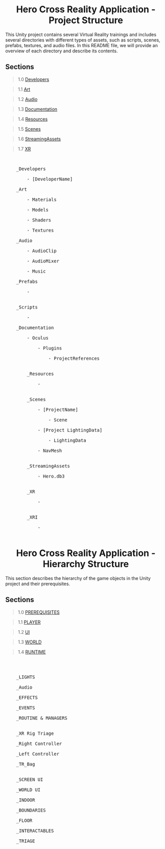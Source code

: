 <h1 align="center"> Hero Cross Reality Application - Project Structure </h1>

This Unity project contains several Virtual Reality trainings and includes several directories with different types of assets, such as scripts, scenes, prefabs, textures, and audio files. In this README file, we will provide an overview of each directory and describe its contents.

## Sections

> 1.0 [Developers](#structure-Developers)

> 1.1 [Art](#structure-Art)

> 1.2 [Audio](#structure-Audio)

> 1.3 [Documentation](#structure-Documentation)

> 1.4 [Resources](#structure-Resources)

> 1.5 [Scenes](#structure-Scenes)

> 1.6 [StreamingAssets](#structure-StreamingAssets)

> 1.7 [XR](#structure-XR)

<pre>

<a name="structure-Developers">
	_Developers</a>

		- [DeveloperName]
<a name="structure-Art">
	_Art</a>

		- Materials
		
		- Models
		
		- Shaders
		
		- Textures
	<a name="structure-Audio">	
	_Audio</a>
	
		- AudioClip
		
		- AudioMixer
		
		- Music
	<a name="structure-Prefabs">	
	_Prefabs</a>
		
		- 
		
<a name="structure-Scripts">
	_Scripts</a>
	
		-

	_<a name="structure-Documentation">Documentation</a>

		- <a name="structure-Oculus">Oculus</a>

			- <a name="structure-Plugins">Plugins</a>

				- <a name="structure-ProjectReferences">ProjectReferences</a>

		<a name="structure-Resources">
		_Resources</a>
		
			-
			
		<a name="structure-Scenes">	
		_Scenes</a>

			- [ProjectName]
				
				- Scene
				
			- [Project LightingData]
			
				- LightingData
			
			- NavMesh

		<a name="structure-StreamingAssets">
		_StreamingAssets</a>

			- Hero.db3

		<a name="structure-XR">
		_XR</a>
			
			-

		<a name="structure-XR">
		_XRI</a>
		
			-

</pre>

<a name="1.0"></a>
<a name="structure-Developers"></a>

<h1 align="center"> Hero Cross Reality Application - Hierarchy Structure </h1>

This section describes the hierarchy of the game objects in the Unity project and their prerequisites.

## Sections

> 1.0 [PREREQUISITES](#structure-PREREQUISITES)

> 1.1 [PLAYER](#structure-PLAYER)

> 1.2 [UI](#structure-UI)

> 1.3 [WORLD](#structure-WORLD)

> 1.4 [RUNTIME](#structure-RUNTIME)

<pre>

<a name="structure-PREREQUISITES"></a>

	_LIGHTS
	
	_Audio
	
	_EFFECTS
	
	_EVENTS
	
	_ROUTINE & MANAGERS
		
		
	_XR Rig Triage
	
	_Right Controller
		
	_Left Controller
		
	_TR_Bag
	

	_SCREEN UI
	
	_WORLD UI

	_INDOOR

	_BOUNDARIES
	
	_FLOOR
	
	_INTERACTABLES
	
	_TRIAGE
	
</pre>
